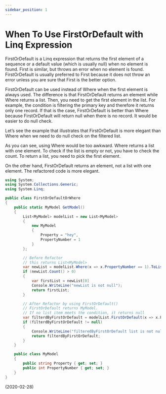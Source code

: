 ```yaml
---
sidebar_position: 1
---
```


# When To Use FirstOrDefault with Linq Expression

FirstOrDefault is a Linq expression that returns the first element of a sequence or a default value (which is usually null) when no element is found. First is similar, but throws an error when no element is found. FirstOrDefault is usually preferred to First because it does not throw an error unless you are sure that First is the better option.

FirstOrDefault can be used instead of Where when the first element is always used. The difference is that FirstOrDefault returns an element while Where returns a list. Then, you need to get the first element in the list. For example, the condition is filtering the primary key and therefore it returns only one record. If that is the case, FirstOrDefault is better than Where because FirstOrDefault will return null when there is no record. It would be easier to do null check.

Let’s see the example that illustrates that FirstOrDefault is more elegant than Where when we need to do null check on the filtered list.

As you can see, using Where would be too awkward. Where returns a list with one element. To check if the list is empty or not, you have to check the count. To return a list, you need to pick the first element.

On the other hand, FirstOrDefault returns an element, not a list with one element. The refactored code is more elegant.

```C#
using System;
using System.Collections.Generic;
using System.Linq;

public class FirstOrDefaultOrWhere
{
	public static MyModel GetModel()
	{
		List<MyModel> modelList = new List<MyModel>
		{
			new MyModel
			{
				Property = "hey",
				PropertyNumber = 1
			}
		};

		// Before Refactor
		// this returns List<MyModel>
		var newList = modelList.Where(x => x.PropertyNumber == 1).ToList();
		if (newList.Count() > 0)
		{
			var firstList = newList[0]
			Console.WriteLine("newList is not null");
			return firstList;
		}

		// After Refactor by using FirstOrDefault()
		// FirstOrDefault returns MyModel.
		// If no list item meets the condition, it returns null
		var filterdByFirstOrDefault = modelList.FirstOrDefault(x => x.PropertyNumber == 1);
		if (filterdByFirstOrDefault != null)
		{
			Console.WriteLine("filteredByFirstOrDefault list is not null");
			return filterdByFirstOrDefault;
		}
	}

	public class MyModel
	{
		public string Property { get; set; }
		public int PropertyNumber { get; set; }
	}
}
```

(2020-02-28)
